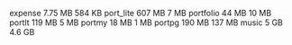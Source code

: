 expense
7.75 MB
584 KB
port_lite
607 MB
7 MB
portfolio
44 MB
10 MB
portlt
119 MB
5 MB
portmy
18 MB
1 MB
portpg
190 MB
137 MB
music
5 GB
4.6 GB

